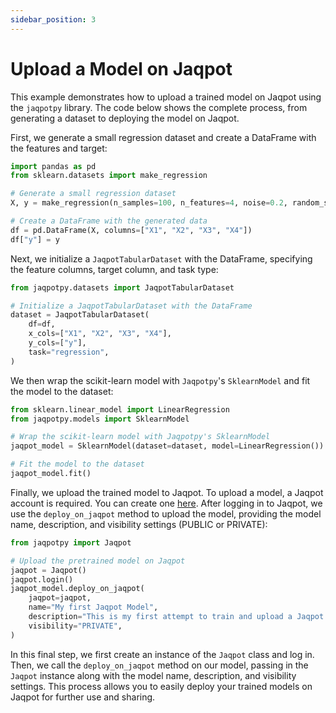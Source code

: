 ```yaml
---
sidebar_position: 3
---
```


# Upload a Model on Jaqpot

This example demonstrates how to upload a trained model on Jaqpot using the `jaqpotpy` library. The code below shows the complete process, from generating a dataset to deploying the model on Jaqpot.

First, we generate a small regression dataset and create a DataFrame with the features and target:

```python
import pandas as pd
from sklearn.datasets import make_regression

# Generate a small regression dataset
X, y = make_regression(n_samples=100, n_features=4, noise=0.2, random_state=42)

# Create a DataFrame with the generated data
df = pd.DataFrame(X, columns=["X1", "X2", "X3", "X4"])
df["y"] = y
```

Next, we initialize a `JaqpotTabularDataset` with the DataFrame, specifying the feature columns, target column, and task type:

```python
from jaqpotpy.datasets import JaqpotTabularDataset

# Initialize a JaqpotTabularDataset with the DataFrame
dataset = JaqpotTabularDataset(
    df=df,
    x_cols=["X1", "X2", "X3", "X4"],
    y_cols=["y"],
    task="regression",
)
```

We then wrap the scikit-learn model with `Jaqpotpy`'s `SklearnModel` and fit the model to the dataset:

```python
from sklearn.linear_model import LinearRegression
from jaqpotpy.models import SklearnModel

# Wrap the scikit-learn model with Jaqpotpy's SklearnModel
jaqpot_model = SklearnModel(dataset=dataset, model=LinearRegression())

# Fit the model to the dataset
jaqpot_model.fit()
```

Finally, we upload the trained model to Jaqpot. To upload a model, a Jaqpot account is required. You can create one [here](https://app.jaqpot.org). After logging in to Jaqpot, we use the `deploy_on_jaqpot` method to upload the model, providing the model name, description, and visibility settings (PUBLIC or PRIVATE):

```python
from jaqpotpy import Jaqpot

# Upload the pretrained model on Jaqpot
jaqpot = Jaqpot()
jaqpot.login()
jaqpot_model.deploy_on_jaqpot(
    jaqpot=jaqpot,
    name="My first Jaqpot Model",
    description="This is my first attempt to train and upload a Jaqpot model.",
    visibility="PRIVATE",
)
```

In this final step, we first create an instance of the `Jaqpot` class and log in. Then, we call the `deploy_on_jaqpot` method on our model, passing in the `Jaqpot` instance along with the model name, description, and visibility settings. This process allows you to easily deploy your trained models on Jaqpot for further use and sharing.
